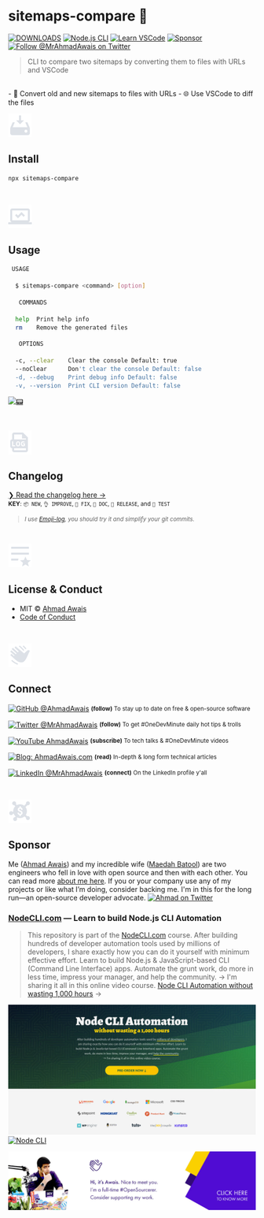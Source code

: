 # sitemaps-compare 🔗
[![DOWNLOADS](https://img.shields.io/npm/dt/sitemaps-compare?label=DOWNLOADS%20%20❯&colorA=81F096&colorB=81F096&style=flat)](https://www.npmjs.com/package/sitemaps-compare) [![Node.js CLI](https://img.shields.io/badge/-NodeCLI.com-gray.svg?colorB=81F096&style=flat)](https://NodeCLI.com/?utm_source=FOSS) [![Learn VSCode](https://img.shields.io/badge/-VSCODE.pro-gray.svg?colorB=81F096&style=flat)](https://VSCode.pro/?utm_source=FOSS) [![Sponsor](https://img.shields.io/badge/-Sponsor-gray.svg?colorB=81F096&style=flat)](https://github.com/ahmadawais/sponsor?utm_source=FOSS)
[![Follow @MrAhmadAwais on Twitter](https://img.shields.io/badge/FOLLOW%20@MRAHMADAWAIS%20%E2%86%92-gray.svg?colorA=81F096&colorB=81F096&style=flat)](https://twitter.com/mrahmadawais/)
> CLI to compare two sitemaps by converting them to files with URLs and VSCode
<br>
- 🔗 Convert old and new sitemaps to files with URLs
- 🌐 Use VSCode to diff the files

<br>

[![📟](https://raw.githubusercontent.com/ahmadawais/stuff/master/images/git/install.png)](./../../)

## Install
```sh
npx sitemaps-compare
```
<br>

[![⚙️](https://raw.githubusercontent.com/ahmadawais/stuff/master/images/git/usage.png)](./../../)
## Usage

```sh
 USAGE

  $ sitemaps-compare <command> [option]

   COMMANDS

  help  Print help info
  rm    Remove the generated files

   OPTIONS

  -c, --clear    Clear the console Default: true
  --noClear      Don't clear the console Default: false
  -d, --debug    Print debug info Default: false
  -v, --version  Print CLI version Default: false
```
[![📟](./.github/show.gif)](./../../)

<br>

[![📝](https://raw.githubusercontent.com/ahmadawais/stuff/master/images/git/log.png)](changelog.md)
## Changelog
[❯ Read the changelog here →](changelog.md)
<br>
<small>**KEY**: `📦 NEW`, `👌 IMPROVE`, `🐛 FIX`, `📖 DOC`, `🚀 RELEASE`, and `🤖 TEST`
> _I use [Emoji-log](https://github.com/ahmadawais/Emoji-Log), you should try it and simplify your git commits._
</small>

<br>

[![📃](https://raw.githubusercontent.com/ahmadawais/stuff/master/images/git/license.png)](./../../)

## License & Conduct
- MIT © [Ahmad Awais](https://twitter.com/MrAhmadAwais/)
- [Code of Conduct](code-of-conduct.md)

<br>

[![🙌](https://raw.githubusercontent.com/ahmadawais/stuff/master/images/git/connect.png)](./../../)

## Connect

<div align="left">
    <p><a href="https://github.com/ahmadawais"><img alt="GitHub @AhmadAwais" align="center" src="https://img.shields.io/badge/GITHUB-gray.svg?colorB=6cc644&style=flat" /></a>&nbsp;<small><strong>(follow)</strong> To stay up to date on free & open-source software</small></p>
    <p><a href="https://twitter.com/MrAhmadAwais/"><img alt="Twitter @MrAhmadAwais" align="center" src="https://img.shields.io/badge/TWITTER-gray.svg?colorB=1da1f2&style=flat" /></a>&nbsp;<small><strong>(follow)</strong> To get #OneDevMinute daily hot tips & trolls</small></p>
    <p><a href="https://www.youtube.com/AhmadAwais"><img alt="YouTube AhmadAwais" align="center" src="https://img.shields.io/badge/YOUTUBE-gray.svg?colorB=ff0000&style=flat" /></a>&nbsp;<small><strong>(subscribe)</strong> To tech talks & #OneDevMinute videos</small></p>
    <p><a href="https://AhmadAwais.com/"><img alt="Blog: AhmadAwais.com" align="center" src="https://img.shields.io/badge/MY%20BLOG-gray.svg?colorB=4D2AFF&style=flat" /></a>&nbsp;<small><strong>(read)</strong> In-depth & long form technical articles</small></p>
    <p><a href="https://www.linkedin.com/in/MrAhmadAwais/"><img alt="LinkedIn @MrAhmadAwais" align="center" src="https://img.shields.io/badge/LINKEDIN-gray.svg?colorB=0077b5&style=flat" /></a>&nbsp;<small><strong>(connect)</strong> On the LinkedIn profile y'all</small></p>
</div>
<br>

[![👌](https://raw.githubusercontent.com/ahmadawais/stuff/master/images/git/sponsor.png)](https://github.com/AhmadAwais/sponsor)
## Sponsor
Me ([Ahmad Awais](https://twitter.com/mrahmadawais/)) and my incredible wife ([Maedah Batool](https://twitter.com/MaedahBatool/)) are two engineers who fell in love with open source and then with each other. You can read more [about me here](https://ahmadawais.com/about). If you or your company use any of my projects or like what I’m doing, consider backing me. I'm in this for the long run—an open-source developer advocate.
[![Ahmad on Twitter](https://img.shields.io/twitter/follow/mrahmadawais.svg?style=social&label=Follow%20@MrAhmadAwais)](https://twitter.com/mrahmadawais/)

### [NodeCLI.com][n] — Learn to build Node.js CLI Automation

> This repository is part of the [NodeCLI.com][n] course.
After building hundreds of developer automation tools used by millions of developers, I share exactly how you can do it yourself with minimum effective effort. Learn to build Node.js & JavaScript-based CLI (Command Line Interface) apps. Automate the grunt work, do more in less time, impress your manager, and help the community.
→ I'm sharing it all in this online video course. [Node CLI Automation
without wasting 1,000 hours][n] →</p>

[![Node CLI Course](https://raw.githubusercontent.com/ahmadawais/stuff/master/nodecli/featured.jpg)][n]
[![Node CLI](https://img.shields.io/badge/-NodeCLI.com%20%E2%86%92-gray.svg?colorB=488640&style=flat)][n]


[![Awais on Twitter](https://raw.githubusercontent.com/ahmadawais/stuff/master/sponsor/sponsor.jpg)](https://github.com/AhmadAwais/sponsor)

[n]: https://NodeCLI.com?utm_source=github&utm_medium=referral&utm_campaign=ahmadawais/sitemaps-compare
